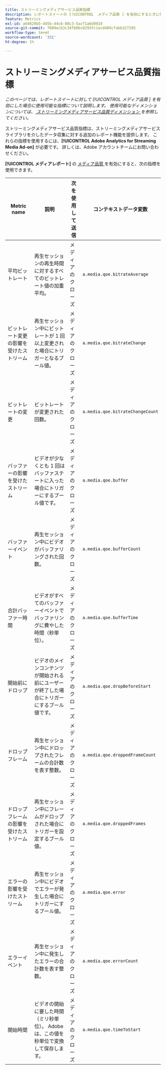 ```yaml
---
title: ストリーミングメディアサービス品質指標
description: レポートスイートの [!UICONTROL  メディア品質 ] を有効にするときに使用できる指標です。
feature: Metrics
exl-id: a64829b5-d45b-44c6-80c3-5acf1a6d9919
source-git-commit: 7609ecb3c34fb0bc8293fc1ecd409cfabb327295
workflow-type: tm+mt
source-wordcount: '331'
ht-degree: 1%

---
```


# ストリーミングメディアサービス品質指標

*このページでは、レポートスイートに対して [!UICONTROL  メディア品質 ] を有効にした場合に使用可能な指標について説明します。 使用可能なディメンションについては、[ ストリーミングメディアサービス品質ディメンション ](../dimensions/sm-quality.md) を参照してください。*

ストリーミングメディアサービス品質指標は、ストリーミングメディアサービスライブラリを介したデータ収集に対する追加のレポート機能を提供します。 これらの指標を使用するには、**[!UICONTROL Adobe Analytics for Streaming Media Ad-on]** が必要です。 詳しくは、Adobe アカウントチームにお問い合わせください。

**[!UICONTROL メディアレポート]** の [ メディア品質 ](/help/admin/admin/c-manage-report-suites/c-edit-report-suites/media-management.md) を有効にすると、次の指標を使用できます。

| Metric name | 説明 | 次を使用して送信 | コンテキストデータ変数 |
| --- | --- | --- | --- |
| 平均ビットレート | 再生セッションの再生時間に対するすべてのビットレート値の加重平均。 | メディアのクローズ | `a.media.qoe.bitrateAverage` |
| ビットレート変更の影響を受けたストリーム | 再生セッション中にビットレートが 1 回以上変更された場合にトリガーとなるブール値。 | メディアのクローズ | `a.media.qoe.bitrateChange` |
| ビットレートの変更 | ビットレートが変更された回数。 | メディアのクローズ | `a.media.qoe.bitrateChangeCount` |
| バッファーの影響を受けたストリーム | ビデオが少なくとも 1 回はバッファステートに入った場合にトリガーにするブール値です。 | メディアのクローズ | `a.media.qoe.buffer` |
| バッファーイベント | 再生セッション中にビデオがバッファリングされた回数。 | メディアのクローズ | `a.media.qoe.bufferCount` |
| 合計バッファー時間 | ビデオがすべてのバッファーイベントでバッファリングに費やした時間（秒単位）。 | メディアのクローズ | `a.media.qoe.bufferTime` |
| 開始前にドロップ | ビデオのメインコンテンツが開始される前にユーザーが終了した場合にトリガーにするブール値です。 | メディアのクローズ | `a.media.qoe.dropBeforeStart` |
| ドロップフレーム | 再生セッション中にドロップされたフレームの合計数を表す整数。 | メディアのクローズ | `a.media.qoe.droppedFrameCount` |
| ドロップフレームの影響を受けたストリーム | 再生セッション中にフレームがドロップされた場合にトリガーを設定するブール値。 | メディアのクローズ | `a.media.qoe.droppedFrames` |
| エラーの影響を受けたストリーム | 再生セッション中にビデオでエラーが発生した場合にトリガーにするブール値。 | メディアのクローズ | `a.media.qoe.error` |
| エラーイベント | 再生セッション中に発生したエラーの合計数を表す整数。 | メディアのクローズ | `a.media.qoe.errorCount` |
| 開始時間 | ビデオの開始に要した時間（ミリ秒単位）。 Adobeは、この値を秒単位で変換して保存します。 | メディアのクローズ | `a.media.qoe.timeToStart` |
